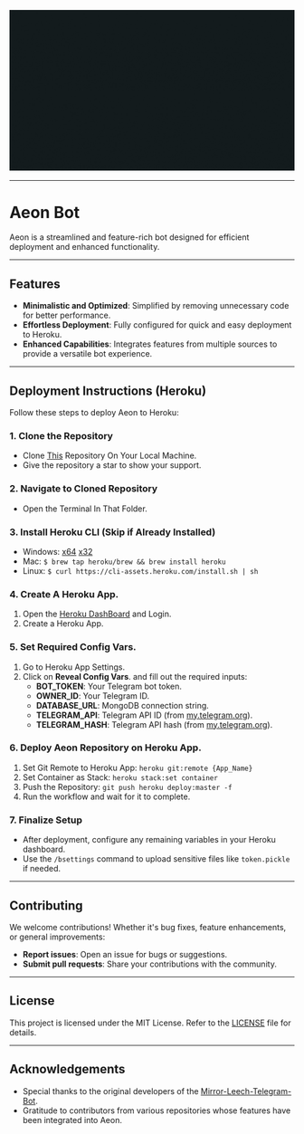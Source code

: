 ![](https://github.com/5hojib/5hojib/raw/main/images/Aeon-MLTB.gif)

---

# Aeon Bot

Aeon is a streamlined and feature-rich bot designed for efficient deployment and enhanced functionality.

---

## Features

- **Minimalistic and Optimized**: Simplified by removing unnecessary code for better performance.
- **Effortless Deployment**: Fully configured for quick and easy deployment to Heroku.
- **Enhanced Capabilities**: Integrates features from multiple sources to provide a versatile bot experience.

---

## Deployment Instructions (Heroku)

Follow these steps to deploy Aeon to Heroku:

### 1. Clone the Repository
- Clone [This](https://github.com/Hrishi2861/Aeon-Modified) Repository On Your Local Machine.
- Give the repository a star to show your support.

### 2. Navigate to Cloned Repository
- Open the Terminal In That Folder.

### 3. Install Heroku CLI (Skip if Already Installed)
- Windows: [x64](https://cli-assets.heroku.com/channels/stable/heroku-x64.exe) [x32](https://cli-assets.heroku.com/channels/stable/heroku-x86.exe) 
- Mac: `$ brew tap heroku/brew && brew install heroku`
- Linux: `$ curl https://cli-assets.heroku.com/install.sh | sh`

### 4. Create A Heroku App.
1. Open the [Heroku DashBoard](https://dashboard.heroku.com) and Login.
2. Create a Heroku App.

### 5. Set Required Config Vars.
1. Go to Heroku App Settings.
2. Click on **Reveal Config Vars**. and fill out the required inputs:
   - **BOT_TOKEN**: Your Telegram bot token.
   - **OWNER_ID**: Your Telegram ID.
   - **DATABASE_URL**: MongoDB connection string.
   - **TELEGRAM_API**: Telegram API ID (from [my.telegram.org](https://my.telegram.org/)).
   - **TELEGRAM_HASH**: Telegram API hash (from [my.telegram.org](https://my.telegram.org/)).

### 6. Deploy Aeon Repository on Heroku App.
1. Set Git Remote to Heroku App: `heroku git:remote {App_Name}`
2. Set Container as Stack: `heroku stack:set container`
3. Push the Repository: `git push heroku deploy:master -f`
5. Run the workflow and wait for it to complete.

### 7. Finalize Setup
- After deployment, configure any remaining variables in your Heroku dashboard.
- Use the `/bsettings` command to upload sensitive files like `token.pickle` if needed.

---

## Contributing

We welcome contributions! Whether it's bug fixes, feature enhancements, or general improvements:
- **Report issues**: Open an issue for bugs or suggestions.
- **Submit pull requests**: Share your contributions with the community.

---

## License

This project is licensed under the MIT License. Refer to the [LICENSE](LICENSE) file for details.

---

## Acknowledgements

- Special thanks to the original developers of the [Mirror-Leech-Telegram-Bot](https://github.com/anasty17/mirror-leech-telegram-bot).
- Gratitude to contributors from various repositories whose features have been integrated into Aeon.